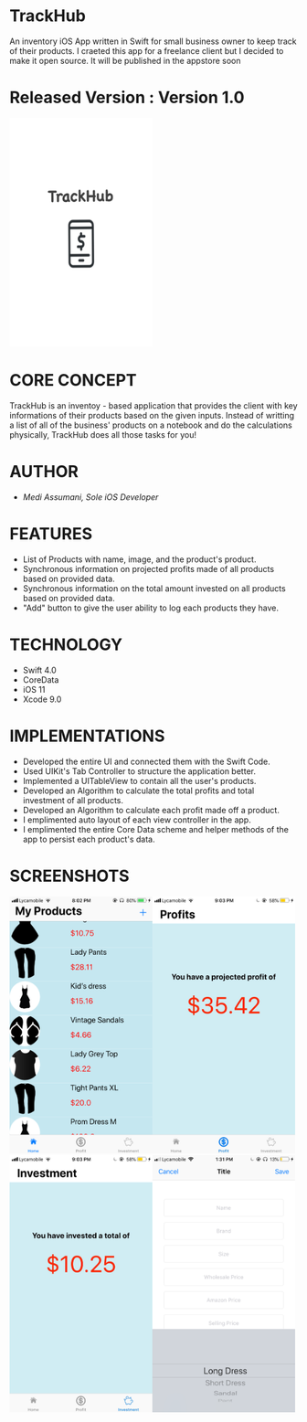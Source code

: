# TrackHub </br>
An inventory iOS App written in Swift for small business owner to keep track of their products. I craeted this app for a freelance client but I decided to make it open source. It will be published in the appstore soon</br>
# Released Version : Version 1.0

<img src= "Screenshots/launchscreen.jpg" width = 250 height = 400> </br>
# CORE CONCEPT

TrackHub is an inventoy - based application that provides the client with key informations of their products based on the given inputs. Instead of writting a list of all of the business' products on a notebook and do the calculations physically, TrackHub does all those tasks for you!</br>
# AUTHOR 

* <i>Medi Assumani, Sole iOS Developer</i> </br>

# FEATURES

* List of Products with name, image, and the product's product.
* Synchronous information on projected profits made of all products based on provided data.
* Synchronous information on the total amount invested on all products based on provided data.
* "Add" button to give the user ability to log each products they have. </br>

# TECHNOLOGY
* Swift 4.0
* CoreData
* iOS 11
* Xcode 9.0 </br>

# IMPLEMENTATIONS

* Developed the entire UI and connected them with the Swift Code.
* Used UIKit's Tab Controller to structure the application better.
* Implemented a UITableView to contain all the user's products.
* Developed an Algorithm to calculate the total profits and total investment of all products.
* Developed an Algorithm to calculate each profit made off a product.
* I emplimented auto layout of each view controller in the app.
* I emplimented the entire Core Data scheme and helper methods of the app to persist each product's data. </br>

# SCREENSHOTS

<img src= "Screenshots\homePage.png" width = 250 height = 450></img><img src= "Screenshots/ka.jpg" width = 250 height = 450>
<img src= "Screenshots/hhg.jpg" width = 250 height = 450><img src= "Screenshots/createProduct.png" width = 250 height = 450> 



